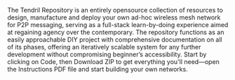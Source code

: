 The Tendril Repository is an entirely opensource collection of resources to design, manufacture and deploy your own ad-hoc wireless
mesh network for P2P messaging, serving as a full-stack learn-by-doing experience aimed at regaining agency over the contemporary.
The repository functions as an easily approachable DIY project with comprehensive documentation on all of its phases, offering an
iteratively scalable system for any further development without compromising beginner’s accessibility. Start by clicking on Code, then Download ZIP to get everything you'll need—open the Instructions PDF file and start building your own networks.
